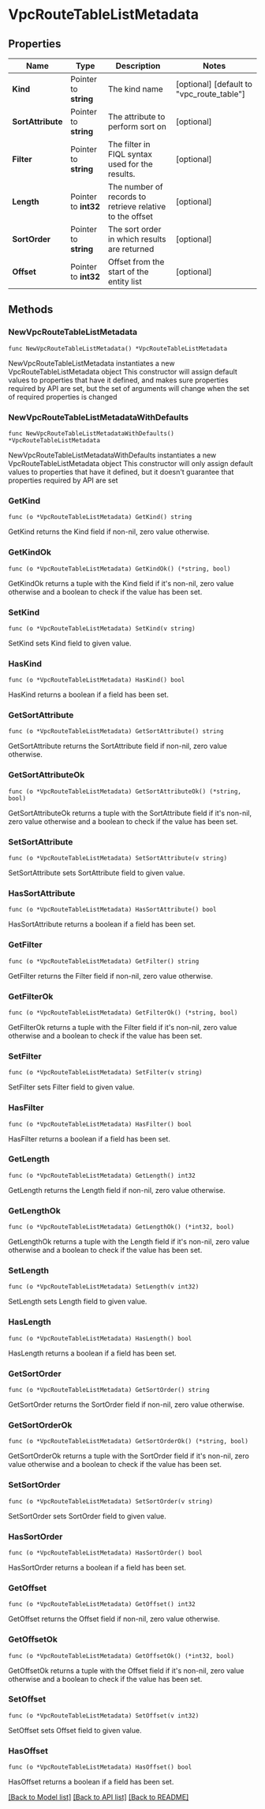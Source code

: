 # VpcRouteTableListMetadata

## Properties

Name | Type | Description | Notes
------------ | ------------- | ------------- | -------------
**Kind** | Pointer to **string** | The kind name | [optional] [default to "vpc_route_table"]
**SortAttribute** | Pointer to **string** | The attribute to perform sort on | [optional] 
**Filter** | Pointer to **string** | The filter in FIQL syntax used for the results. | [optional] 
**Length** | Pointer to **int32** | The number of records to retrieve relative to the offset | [optional] 
**SortOrder** | Pointer to **string** | The sort order in which results are returned | [optional] 
**Offset** | Pointer to **int32** | Offset from the start of the entity list | [optional] 

## Methods

### NewVpcRouteTableListMetadata

`func NewVpcRouteTableListMetadata() *VpcRouteTableListMetadata`

NewVpcRouteTableListMetadata instantiates a new VpcRouteTableListMetadata object
This constructor will assign default values to properties that have it defined,
and makes sure properties required by API are set, but the set of arguments
will change when the set of required properties is changed

### NewVpcRouteTableListMetadataWithDefaults

`func NewVpcRouteTableListMetadataWithDefaults() *VpcRouteTableListMetadata`

NewVpcRouteTableListMetadataWithDefaults instantiates a new VpcRouteTableListMetadata object
This constructor will only assign default values to properties that have it defined,
but it doesn't guarantee that properties required by API are set

### GetKind

`func (o *VpcRouteTableListMetadata) GetKind() string`

GetKind returns the Kind field if non-nil, zero value otherwise.

### GetKindOk

`func (o *VpcRouteTableListMetadata) GetKindOk() (*string, bool)`

GetKindOk returns a tuple with the Kind field if it's non-nil, zero value otherwise
and a boolean to check if the value has been set.

### SetKind

`func (o *VpcRouteTableListMetadata) SetKind(v string)`

SetKind sets Kind field to given value.

### HasKind

`func (o *VpcRouteTableListMetadata) HasKind() bool`

HasKind returns a boolean if a field has been set.

### GetSortAttribute

`func (o *VpcRouteTableListMetadata) GetSortAttribute() string`

GetSortAttribute returns the SortAttribute field if non-nil, zero value otherwise.

### GetSortAttributeOk

`func (o *VpcRouteTableListMetadata) GetSortAttributeOk() (*string, bool)`

GetSortAttributeOk returns a tuple with the SortAttribute field if it's non-nil, zero value otherwise
and a boolean to check if the value has been set.

### SetSortAttribute

`func (o *VpcRouteTableListMetadata) SetSortAttribute(v string)`

SetSortAttribute sets SortAttribute field to given value.

### HasSortAttribute

`func (o *VpcRouteTableListMetadata) HasSortAttribute() bool`

HasSortAttribute returns a boolean if a field has been set.

### GetFilter

`func (o *VpcRouteTableListMetadata) GetFilter() string`

GetFilter returns the Filter field if non-nil, zero value otherwise.

### GetFilterOk

`func (o *VpcRouteTableListMetadata) GetFilterOk() (*string, bool)`

GetFilterOk returns a tuple with the Filter field if it's non-nil, zero value otherwise
and a boolean to check if the value has been set.

### SetFilter

`func (o *VpcRouteTableListMetadata) SetFilter(v string)`

SetFilter sets Filter field to given value.

### HasFilter

`func (o *VpcRouteTableListMetadata) HasFilter() bool`

HasFilter returns a boolean if a field has been set.

### GetLength

`func (o *VpcRouteTableListMetadata) GetLength() int32`

GetLength returns the Length field if non-nil, zero value otherwise.

### GetLengthOk

`func (o *VpcRouteTableListMetadata) GetLengthOk() (*int32, bool)`

GetLengthOk returns a tuple with the Length field if it's non-nil, zero value otherwise
and a boolean to check if the value has been set.

### SetLength

`func (o *VpcRouteTableListMetadata) SetLength(v int32)`

SetLength sets Length field to given value.

### HasLength

`func (o *VpcRouteTableListMetadata) HasLength() bool`

HasLength returns a boolean if a field has been set.

### GetSortOrder

`func (o *VpcRouteTableListMetadata) GetSortOrder() string`

GetSortOrder returns the SortOrder field if non-nil, zero value otherwise.

### GetSortOrderOk

`func (o *VpcRouteTableListMetadata) GetSortOrderOk() (*string, bool)`

GetSortOrderOk returns a tuple with the SortOrder field if it's non-nil, zero value otherwise
and a boolean to check if the value has been set.

### SetSortOrder

`func (o *VpcRouteTableListMetadata) SetSortOrder(v string)`

SetSortOrder sets SortOrder field to given value.

### HasSortOrder

`func (o *VpcRouteTableListMetadata) HasSortOrder() bool`

HasSortOrder returns a boolean if a field has been set.

### GetOffset

`func (o *VpcRouteTableListMetadata) GetOffset() int32`

GetOffset returns the Offset field if non-nil, zero value otherwise.

### GetOffsetOk

`func (o *VpcRouteTableListMetadata) GetOffsetOk() (*int32, bool)`

GetOffsetOk returns a tuple with the Offset field if it's non-nil, zero value otherwise
and a boolean to check if the value has been set.

### SetOffset

`func (o *VpcRouteTableListMetadata) SetOffset(v int32)`

SetOffset sets Offset field to given value.

### HasOffset

`func (o *VpcRouteTableListMetadata) HasOffset() bool`

HasOffset returns a boolean if a field has been set.


[[Back to Model list]](../README.md#documentation-for-models) [[Back to API list]](../README.md#documentation-for-api-endpoints) [[Back to README]](../README.md)


